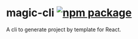
# magic-cli  [![npm package](https://img.shields.io/npm/v/magic-cli.svg)](https://www.npmjs.com/package/magic-cli)

A cli to generate project by template for React.